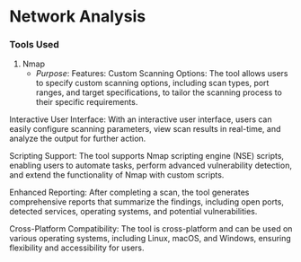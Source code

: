 # Network Analysis

### Tools Used 
1. Nmap
   - *Purpose*: 
Features:
Custom Scanning Options: The tool allows users to specify custom scanning options, including scan types, port ranges, and target specifications, to tailor the scanning process to their specific requirements.

Interactive User Interface: With an interactive user interface, users can easily configure scanning parameters, view scan results in real-time, and analyze the output for further action.

Scripting Support: The tool supports Nmap scripting engine (NSE) scripts, enabling users to automate tasks, perform advanced vulnerability detection, and extend the functionality of Nmap with custom scripts.

Enhanced Reporting: After completing a scan, the tool generates comprehensive reports that summarize the findings, including open ports, detected services, operating systems, and potential vulnerabilities.

Cross-Platform Compatibility: The tool is cross-platform and can be used on various operating systems, including Linux, macOS, and Windows, ensuring flexibility and accessibility for users.

